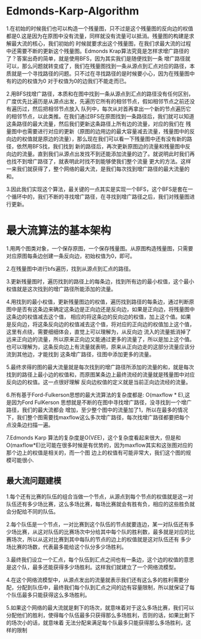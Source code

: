 # Edmonds-Karp-Algorithm

1.在初始的时候我们也可以构造一个残量图，只不过是这个残量图的反向边的权值都是0.这是因为在原图中没有流量，同样就没有流量可以抵消。残量图的构建是求解最大流的核心，我们初始的
时候就要求出这个残量图，在我们求最大流的过程中还需要不断的更新这个残量图。Edmonds Krap算法究竟是怎样求增广路径的了？答案出奇的简单，就是使用BFS，因为其实我们是随便找到一条
增广路径就可以，那么问题就转变成了，我们在残量图找到一条从源点到汇点对应的路径，本质就是一个寻找路径的问题。只不过在寻找路径的是时候要小心，因为在残量图中有的边的权值为0
对于权值为0的边我们不能走而已。

2.用BFS找增广路径，本质和在图中找到一条从源点到汇点的路径没有任何区别，广度优先比遍历是从源点出发，先遍历它所有的相邻节点，假如相邻节点之前还没有遍历过，然后把相邻节点放入
队列中，每次从对首再拿出一个新的节点遍历它的相邻节点，以此类推。在我们通过BFS在原图找到一条路径后，我们就可以知道这条路径的最大流量，然后我们更新这条路径上所有边的流量，对应的我们在
残量图中也需要进行对应的更新（原图的边用边的最大容量减去流量，残量图中的反向边的权值就是原边的流量），那么现在我们可以看一下残量图中还有没有新的路径，依然用BFS找，我们找到
新的路径后，再次更新原图边的流量和残量图中反向边的流量。直到我们从源点出发找不到还能添加流量的边了。就说明此时我们再也找不到增广路径了，就表明此时找不到能够使我们整个流量
更大的方法。这样一来我们就获得了，整个网络的最大流，是我们每次找到增广路径的最大流量的和。

3.因此我们实现这个算法，最关键的一点其实是实现一个BFS，这个BFS是套在一个循环中的，我们不断的寻找增广路径，在寻找到增广路径之后，我们对残量图进行更新。

# 最大流算法的基本架构

1.用两个图类对象，一个保存原图，一个保存残量图。从原图构造残量图，只需要对应原图每条边创建一条反向边，初始权值为0，即可。

2.在残量图中进行bfs遍历，找到从源点到汇点的路径。

3.更新残量图时，遍历找到的路径上的每条边，找到所有边的最小权值，这个最小权值就是这次找到的增广路径所能添加的流量。

4.用找到的最小权值，更新残量图边的权值，遍历找到路径的每条边，通过判断原图中是否有这条边来确定这条边是正向边还是反向边，如果是正向边，将残量图中这条边的权值减去这个值，
相应的将这条边的反向边的权值，加上这个值。如果是反向边，将这条反向边的权值减去这个值，将对应的正向边的权值加上这个值，这里有点绕，需要细细体会，直觉上可以理解为，从反向边
流入的流量抵消掉了远来正向边的流量，所以原来正向边又能通过更多的流量了，所以是加上这个值。也可以理解为，这条反向边上有流量就表明，原来从正向边走的这部分流量应该分流到其他边，才能找到
这条增广路径，往图中添加更多的流量。

5.最终求得的图的最大流量就是每次找到的增广路径所添加的流量的和，就是每次找到的路径上最小边的权值和，而原图某条边上最终流经的流量就是残量图中对应反向边的权值。这一点很好理解
反向边权值的定义就是当前正向边流经的流量。

6.所有基于Ford-Fulkerson思想的最大流算法的复杂度都是: O(maxflow * E),这是因为Ford FulKerson 思想就是不断的在图中寻找增广路径，没寻找到一个增广路径，我们的最大流都会
增加，至少整个图中的流量加了1，所以在最多的情况下，我们整个图需要找maxflow这么多次增广路径，每次找增广路径都要把每个点没条边扫描一遍。

7.Edmonds Karp 算法的复杂度是O(V*E*E)，这个复杂度看起来很大，但是和O(maxflow*E)比可能在很多时候是有优势的，因为maxflow其实和这张图对应的那个边上的权值是相关的，而一个图
边上的权值有可能非常大，我们这个图的规模可能很小.

## 最大流问题建模

1.每个还有比赛的队伍的组合当做一个节点，从源点到每个节点的权值就是这一对队伍还有多少场比赛，这么多场比赛，每场比赛就会有胜有负，相应的这些胜负就会分配给不同的队伍。

2.每个队伍是一个节点，一对比赛到这个队伍的节点就要连边，某一对队伍还有多少场比赛，从这对队伍的比赛场次中分给其中每个队的胜利数，最多就是对应的比赛场次，所以从这对比赛到其中每队的节点的边上的权值就是这对队伍还有
多少场比赛的场数，代表最多能给这个队分多少场胜利。

3.最终我们设立一个汇点，每个队伍到汇点之间也有一条边，这个边的权值的意思是这个队，最多还能获得多少场胜利。这样我们就建立了一个网络流模型。

4.在这个网络流模型中，从源点发出的流量就表示我们还有这么多的胜利需要分配，分配到队伍中，最终我们每个队到汇点之间的边有容量限制，所以就保证了每个队伍最多只能获得这么多场胜利。

5.如果这个网络的最大流就是剩下的场次，就意味着对于这么多场比赛，我们可以分配他们的胜利，使得每个队伍最多只获得那么多场胜利，否则的话，如果比剩下的场次小的话，就意味着
无法分配来满足每个队最多只能获得那么多场胜利，这样的限制 